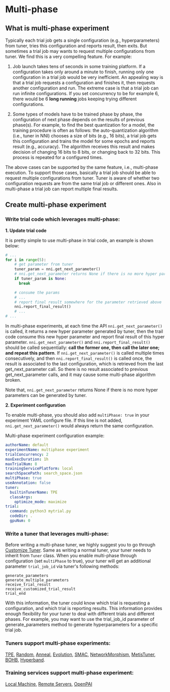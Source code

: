 # Multi-phase

## What is multi-phase experiment

Typically each trial job gets a single configuration (e.g., hyperparameters) from tuner, tries this configuration and reports result, then exits. But sometimes a trial job may wants to request multiple configurations from tuner. We find this is a very compelling feature. For example:

1. Job launch takes tens of seconds in some training platform. If a configuration takes only around a minute to finish, running only one configuration in a trial job would be very inefficient. An appealing way is that a trial job requests a configuration and finishes it, then requests another configuration and run. The extreme case is that a trial job can run infinite configurations. If you set concurrency to be for example 6, there would be 6 __long running__ jobs keeping trying different configurations.

2. Some types of models have to be trained phase by phase, the configuration of next phase depends on the results of previous phase(s). For example, to find the best quantization for a model, the training procedure is often as follows: the auto-quantization algorithm (i.e., tuner in NNI) chooses a size of bits (e.g., 16 bits), a trial job gets this configuration and trains the model for some epochs and reports result (e.g., accuracy). The algorithm receives this result and makes decision of changing 16 bits to 8 bits, or changing back to 32 bits. This process is repeated for a configured times.

The above cases can be supported by the same feature, i.e., multi-phase execution. To support those cases, basically a trial job should be able to request multiple configurations from tuner. Tuner is aware of whether two configuration requests are from the same trial job or different ones. Also in multi-phase a trial job can report multiple final results.

## Create multi-phase experiment

### Write trial code which leverages multi-phase:

__1. Update trial code__

It is pretty simple to use multi-phase in trial code, an example is shown below:

```python
# ...
for i in range(5):
    # get parameter from tuner
    tuner_param = nni.get_next_parameter()
    # nni.get_next_parameter returns None if there is no more hyper parameters can be generated by tuner.
    if tuner_param is None:
      break

    # consume the params
    # ...
    # report final result somewhere for the parameter retrieved above
    nni.report_final_result()
    # ...
# ...
```

In multi-phase experiments, at each time the API `nni.get_next_parameter()` is called, it returns a new hyper parameter generated by tuner, then the trail code consume this new hyper parameter and report final result of this hyper parameter. `nni.get_next_parameter()` and `nni.report_final_result()` should be called sequentially: __call the former one, then call the later one; and repeat this pattern__. If `nni.get_next_parameter()` is called multiple times consecutively, and then `nni.report_final_result()` is called once, the result is associated to the last configuration, which is retrieved from the last get_next_parameter call. So there is no result associated to previous get_next_parameter calls, and it may cause some multi-phase algorithm broken.

Note that, `nni.get_next_parameter` returns None if there is no more hyper parameters can be generated by tuner.

__2. Experiment configuration__

To enable multi-phase, you should also add `multiPhase: true` in your experiment YAML configure file. If this line is not added, `nni.get_next_parameter()` would always return the same configuration.

Multi-phase experiment configuration example:

```yaml
authorName: default
experimentName: multiphase experiment
trialConcurrency: 2
maxExecDuration: 1h
maxTrialNum: 8
trainingServicePlatform: local
searchSpacePath: search_space.json
multiPhase: true
useAnnotation: false
tuner:
  builtinTunerName: TPE
  classArgs:
    optimize_mode: maximize
trial:
  command: python3 mytrial.py
  codeDir: .
  gpuNum: 0
```

### Write a tuner that leverages multi-phase:

Before writing a multi-phase tuner, we highly suggest you to go through [Customize Tuner](https://nni.readthedocs.io/en/latest/Tuner/CustomizeTuner.html). Same as writing a normal tuner, your tuner needs to inherit from `Tuner` class. When you enable multi-phase through configuration (set `multiPhase` to true), your tuner will get an additional parameter `trial_job_id` via tuner's following methods:

```text
generate_parameters
generate_multiple_parameters
receive_trial_result
receive_customized_trial_result
trial_end
```

With this information, the tuner could know which trial is requesting a configuration, and which trial is reporting results. This information provides enough flexibility for your tuner to deal with different trials and different phases. For example, you may want to use the trial_job_id parameter of generate_parameters method to generate hyperparameters for a specific trial job.

### Tuners support multi-phase experiments:

[TPE](../Tuner/HyperoptTuner.md), [Random](../Tuner/HyperoptTuner.md), [Anneal](../Tuner/HyperoptTuner.md), [Evolution](../Tuner/EvolutionTuner.md), [SMAC](../Tuner/SmacTuner.md), [NetworkMorphism](../Tuner/NetworkmorphismTuner.md), [MetisTuner](../Tuner/MetisTuner.md), [BOHB](../Tuner/BohbAdvisor.md), [Hyperband](../Tuner/HyperbandAdvisor.md).

### Training services support multi-phase experiment:
[Local Machine](../TrainingService/LocalMode.md), [Remote Servers](../TrainingService/RemoteMachineMode.md), [OpenPAI](../TrainingService/PaiMode.md)
